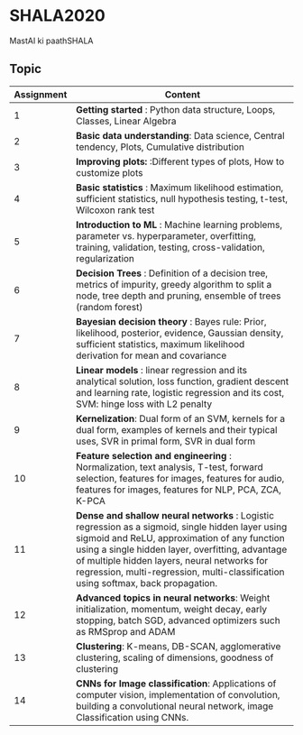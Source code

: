 # SHALA2020

MastAI ki paathSHALA

## Topic

|     Assignment           |                        Content           |
| --------------------     |  -------------------------------------                      |
|           1              | **Getting started** : Python data structure, Loops, Classes, Linear Algebra|
|           2              | **Basic data understanding**: Data science, Central tendency, Plots, Cumulative distribution |
|           3              | **Improving plots:** :Different types of plots, How to customize plots |
|           4              | **Basic statistics** : Maximum likelihood estimation, sufficient statistics, null hypothesis testing, t-test, Wilcoxon rank test |
|           5              | **Introduction to ML** : Machine learning problems, parameter vs. hyperparameter, overfitting, training, validation, testing, cross-validation, regularization |
|           6	           | **Decision Trees** : Definition of a decision tree, metrics of impurity, greedy algorithm to split a node, tree depth and pruning, ensemble of trees (random forest) |
|           7	           | **Bayesian decision theory** : Bayes rule: Prior, likelihood, posterior, evidence, Gaussian density, sufficient statistics, maximum likelihood derivation for mean and covariance |
|           8	           | **Linear models** : linear regression and its analytical solution, loss function, gradient descent and learning rate, logistic regression and its cost, SVM: hinge loss with L2 penalty |
|           9	           | **Kernelization**: Dual form of an SVM, kernels for a dual form, examples of kernels and their typical uses, SVR in primal form, SVR in dual form |
|           10	           | **Feature selection and engineering** : Normalization, text analysis, T-test, forward selection, features for images, features for audio, features for images, features for NLP, PCA, ZCA, K-PCA |
|           11	           | **Dense and shallow neural networks** : Logistic regression as a sigmoid, single hidden layer using sigmoid and ReLU, approximation of any function using a single hidden layer, overfitting, advantage of multiple hidden layers, neural networks for regression, multi-regression, multi-classification using softmax, back propagation. |
|           12	           | **Advanced topics in neural networks**: Weight initialization, momentum, weight decay, early stopping, batch SGD, advanced optimizers such as RMSprop and ADAM|
|           13	           | **Clustering**: K-means, DB-SCAN, agglomerative clustering, scaling of dimensions, goodness of clustering |
|           14	           | **CNNs for Image classification**: Applications of computer vision, implementation of convolution, building a convolutional neural network, image Classification using CNNs.|
